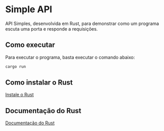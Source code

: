 # Simple API

API Simples, desenvolvida em Rust, para demonstrar como um programa escuta uma porta e responde a requisições.

## Como executar

Para executar o programa, basta executar o comando abaixo:

```bash
cargo run
```

## Como instalar o Rust

[Instale o Rust](https://www.rust-lang.org/tools/install)

## Documentação do Rust

[Documentação do Rust](https://doc.rust-lang.org/book/)